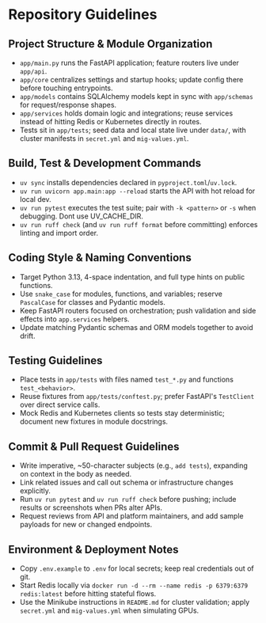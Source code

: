 # Repository Guidelines

## Project Structure & Module Organization
- `app/main.py` runs the FastAPI application; feature routers live under `app/api`.
- `app/core` centralizes settings and startup hooks; update config there before touching entrypoints.
- `app/models` contains SQLAlchemy models kept in sync with `app/schemas` for request/response shapes.
- `app/services` holds domain logic and integrations; reuse services instead of hitting Redis or Kubernetes directly in routes.
- Tests sit in `app/tests`; seed data and local state live under `data/`, with cluster manifests in `secret.yml` and `mig-values.yml`.

## Build, Test & Development Commands
- `uv sync` installs dependencies declared in `pyproject.toml`/`uv.lock`.
- `uv run uvicorn app.main:app --reload` starts the API with hot reload for local dev.
- `uv run pytest` executes the test suite; pair with `-k <pattern>` or `-s` when debugging. Dont use UV_CACHE_DIR.
- `uv run ruff check` (and `uv run ruff format` before committing) enforces linting and import order.

## Coding Style & Naming Conventions
- Target Python 3.13, 4-space indentation, and full type hints on public functions.
- Use `snake_case` for modules, functions, and variables; reserve `PascalCase` for classes and Pydantic models.
- Keep FastAPI routers focused on orchestration; push validation and side effects into `app.services` helpers.
- Update matching Pydantic schemas and ORM models together to avoid drift.

## Testing Guidelines
- Place tests in `app/tests` with files named `test_*.py` and functions `test_<behavior>`.
- Reuse fixtures from `app/tests/conftest.py`; prefer FastAPI's `TestClient` over direct service calls.
- Mock Redis and Kubernetes clients so tests stay deterministic; document new fixtures in module docstrings.

## Commit & Pull Request Guidelines
- Write imperative, ~50-character subjects (e.g., `add tests`), expanding on context in the body as needed.
- Link related issues and call out schema or infrastructure changes explicitly.
- Run `uv run pytest` and `uv run ruff check` before pushing; include results or screenshots when PRs alter APIs.
- Request reviews from API and platform maintainers, and add sample payloads for new or changed endpoints.

## Environment & Deployment Notes
- Copy `.env.example` to `.env` for local secrets; keep real credentials out of git.
- Start Redis locally via `docker run -d --rm --name redis -p 6379:6379 redis:latest` before hitting stateful flows.
- Use the Minikube instructions in `README.md` for cluster validation; apply `secret.yml` and `mig-values.yml` when simulating GPUs.

